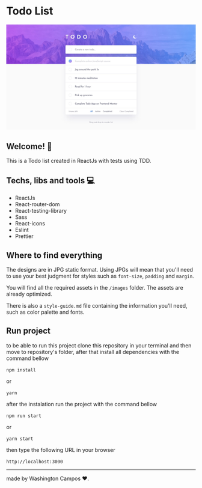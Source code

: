 # Todo List

![Design preview for the Todo app coding challenge](./public/design/desktop-design-light.jpg)

## Welcome! 👋

This is a Todo list created in ReactJs with tests using TDD.

## Techs, libs and tools 💻

- ReactJs
- React-router-dom
- React-testing-library
- Sass
- React-icons
- Eslint
- Prettier

## Where to find everything

The designs are in JPG static format. Using JPGs will mean that you'll need to use your best judgment for styles such as `font-size`, `padding` and `margin`. 

You will find all the required assets in the `/images` folder. The assets are already optimized.

There is also a `style-guide.md` file containing the information you'll need, such as color palette and fonts.

## Run project

to be able to run this project clone this repository in your terminal and then move to repository's folder, after that install all dependencies with the command bellow

```
npm install
```
or
```
yarn
```

after the instalation run the project with the command bellow

```
npm run start
```
or
```
yarn start
```

then type the following URL in your browser

```
http://localhost:3000
```

---
made by Washington Campos ❤️.